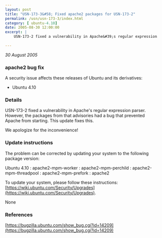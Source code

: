 ```yaml
---
layout: post
title: "USN-173-3&#58; Fixed apache2 packages for USN-173-2"
permalink: /usn/usn-173-3/index.html
category: [ ubuntu-4.10]
date: 2005-08-30 12:00:00
excerpt: |
    USN-173-2 fixed a vulnerability in Apache&#39;s regular expression parser. However, the packages from that advisories had a bug that prevented Apache from starting. This update fixes this.
    
--- 
```

 
 

*30 August 2005*

### apache2 bug fix

A security issue affects these releases of Ubuntu and its derivatives:

* Ubuntu 4.10

### Details

USN-173-2 fixed a vulnerability in Apache&#39;s regular expression parser. However, the packages from that advisories had a bug that prevented Apache from starting. This update fixes this.

We apologize for the inconvenience!

### Update instructions

The problem can be corrected by updating your system to the following package version:

Ubuntu 4.10
 : apache2-mpm-worker 
 : apache2-mpm-perchild 
 : apache2-mpm-threadpool 
 : apache2-mpm-prefork 
 : apache2 

To update your system, please follow these instructions: [https://wiki.ubuntu.com/Security/Upgrades](https://wiki.ubuntu.com/Security/Upgrades).

None

### References

 
 [https://bugzilla.ubuntu.com/show_bug.cgi?id=14209](https://bugzilla.ubuntu.com/show_bug.cgi?id=14209)
 

